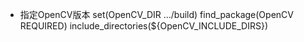 - 指定OpenCV版本 
   set(OpenCV_DIR .../build) find_package(OpenCV REQUIRED) include_directories(${OpenCV_INCLUDE_DIRS})
